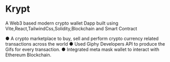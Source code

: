 # Krypt
A Web3 based modern crypto wallet Dapp built using Vite,React,TailwindCss,Solidity,Blockchain and Smart Contract

● A crypto marketplace to buy, sell and perform crypto currency related transactions across the world 
● Used Giphy Developers API to produce the Gifs for every transaction.
● Integrated meta mask wallet to interact with Ethereum Blockchain.
